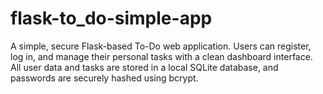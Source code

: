 # flask-to_do-simple-app
A simple, secure Flask-based To-Do web application. Users can register, log in, and manage their personal tasks with a clean dashboard interface. All user data and tasks are stored in a local SQLite database, and passwords are securely hashed using bcrypt.
